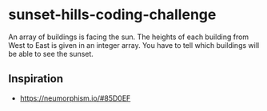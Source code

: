 # sunset-hills-coding-challenge
 An array of buildings is facing the sun. The heights of each building from West to East is given in an integer array. You have to tell which buildings will be able to see the sunset. 

## Inspiration
* https://neumorphism.io/#85D0EF
